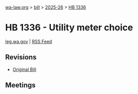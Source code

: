 [wa-law.org](/) > [bill](/bill/) > [2025-26](/bill/2025-26/) > [HB 1336](/bill/2025-26/hb/1336/)

# HB 1336 - Utility meter choice
[leg.wa.gov](https://app.leg.wa.gov/billsummary?BillNumber=1336&Year=2025&Initiative=false) | [RSS Feed](./rss.xml)

## Revisions
* [Original Bill](1/)

## Meetings